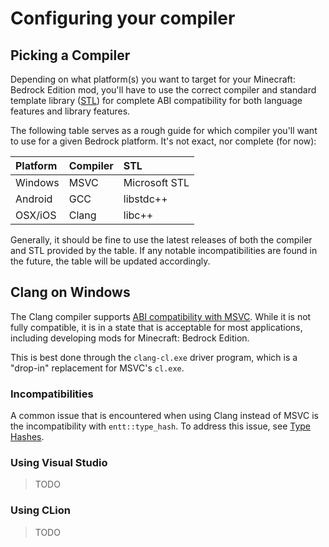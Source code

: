 # Configuring your compiler

## Picking a Compiler

Depending on what platform(s) you want to target for your Minecraft: Bedrock Edition mod, you'll have to use the correct
compiler and standard template library ([STL](https://en.wikipedia.org/wiki/Standard_Template_Library)) for complete ABI
compatibility for both language features and library features.

The following table serves as a rough guide for which compiler you'll want to use for a given Bedrock platform. It's not
exact, nor complete (for now):

| Platform | Compiler | STL           |
|:---------|:---------|:--------------|
| Windows  | MSVC     | Microsoft STL |
| Android  | GCC      | libstdc++     |
| OSX/iOS  | Clang    | libc++        |

Generally, it should be fine to use the latest releases of both the compiler and STL provided by the table. If any
notable incompatibilities are found in the future, the table will be updated accordingly.

## Clang on Windows

The Clang compiler supports [ABI compatibility with MSVC](https://clang.llvm.org/docs/MSVCCompatibility.html). While it
is not fully compatible, it is in a state that is acceptable for most applications, including developing mods for
Minecraft: Bedrock Edition.

This is best done through the `clang-cl.exe` driver program, which is a "drop-in" replacement for MSVC's `cl.exe`.

### Incompatibilities

A common issue that is encountered when using Clang instead of MSVC is the incompatibility with `entt::type_hash`.
To address this issue, see [Type Hashes](/advanced-topics/entt.html#type-hashes).

### Using Visual Studio

> TODO

### Using CLion

> TODO
